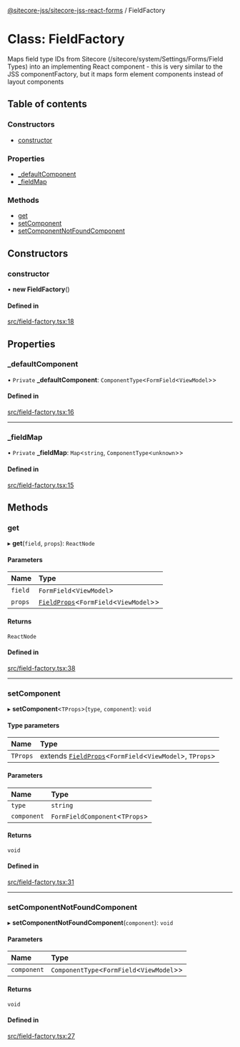 [@sitecore-jss/sitecore-jss-react-forms](../README.md) / FieldFactory

# Class: FieldFactory

Maps field type IDs from Sitecore (/sitecore/system/Settings/Forms/Field Types)
into an implementing React component - this is very similar to the JSS componentFactory,
but it maps form element components instead of layout components

## Table of contents

### Constructors

- [constructor](FieldFactory.md#constructor)

### Properties

- [\_defaultComponent](FieldFactory.md#_defaultcomponent)
- [\_fieldMap](FieldFactory.md#_fieldmap)

### Methods

- [get](FieldFactory.md#get)
- [setComponent](FieldFactory.md#setcomponent)
- [setComponentNotFoundComponent](FieldFactory.md#setcomponentnotfoundcomponent)

## Constructors

### constructor

• **new FieldFactory**()

#### Defined in

[src/field-factory.tsx:18](https://github.com/Sitecore/jss/blob/3f785d38d/packages/sitecore-jss-react-forms/src/field-factory.tsx#L18)

## Properties

### \_defaultComponent

• `Private` **\_defaultComponent**: `ComponentType`\<`FormField`\<`ViewModel`\>\>

#### Defined in

[src/field-factory.tsx:16](https://github.com/Sitecore/jss/blob/3f785d38d/packages/sitecore-jss-react-forms/src/field-factory.tsx#L16)

___

### \_fieldMap

• `Private` **\_fieldMap**: `Map`\<`string`, `ComponentType`\<`unknown`\>\>

#### Defined in

[src/field-factory.tsx:15](https://github.com/Sitecore/jss/blob/3f785d38d/packages/sitecore-jss-react-forms/src/field-factory.tsx#L15)

## Methods

### get

▸ **get**(`field`, `props`): `ReactNode`

#### Parameters

| Name | Type |
| :------ | :------ |
| `field` | `FormField`\<`ViewModel`\> |
| `props` | [`FieldProps`](../interfaces/FieldProps.md)\<`FormField`\<`ViewModel`\>\> |

#### Returns

`ReactNode`

#### Defined in

[src/field-factory.tsx:38](https://github.com/Sitecore/jss/blob/3f785d38d/packages/sitecore-jss-react-forms/src/field-factory.tsx#L38)

___

### setComponent

▸ **setComponent**\<`TProps`\>(`type`, `component`): `void`

#### Type parameters

| Name | Type |
| :------ | :------ |
| `TProps` | extends [`FieldProps`](../interfaces/FieldProps.md)\<`FormField`\<`ViewModel`\>, `TProps`\> |

#### Parameters

| Name | Type |
| :------ | :------ |
| `type` | `string` |
| `component` | `FormFieldComponent`\<`TProps`\> |

#### Returns

`void`

#### Defined in

[src/field-factory.tsx:31](https://github.com/Sitecore/jss/blob/3f785d38d/packages/sitecore-jss-react-forms/src/field-factory.tsx#L31)

___

### setComponentNotFoundComponent

▸ **setComponentNotFoundComponent**(`component`): `void`

#### Parameters

| Name | Type |
| :------ | :------ |
| `component` | `ComponentType`\<`FormField`\<`ViewModel`\>\> |

#### Returns

`void`

#### Defined in

[src/field-factory.tsx:27](https://github.com/Sitecore/jss/blob/3f785d38d/packages/sitecore-jss-react-forms/src/field-factory.tsx#L27)
